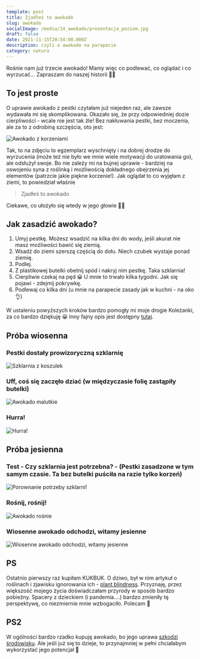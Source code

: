 ```yaml
---
template: post
title: Zjadłeś to awokado
slug: awokado
socialImage: /media/14_awokado/prezentacja_poziom.jpg
draft: false
date: 2021-11-15T20:54:00.000Z
description: czyli o awokado na parapecie
category: natura
---
```


Rośnie nam już trzecie awokado! Mamy więc co podlewać, co oglądać i co wyrzucać... Zapraszam do naszej historii 🌿🥑

## To jest proste

O uprawie awokado z pestki czytałam już niejeden raz, ale zawsze wydawała mi się skomplikowana. Okazało się, że przy odpowiedniej dozie cierpliwości - wcale nie jest tak źle! Bez nakłuwania pestki, bez moczenia, ale za to z odrobiną szczęścia, oto jest:

![Awokado z korzeniami](/media/14_awokado/prezentacja_poziom.jpg "Awokado z korzeniami")

Tak, to na zdjęciu to egzemplarz wyschnięty i na dobrej drodze do wyrzucenia (może też nie było we mnie wiele motywacji do uratowania go), ale odsłużył swoje. Bo nie zależy mi na bujnej uprawie - bardziej na oswojeniu syna z roślinką i możliwością dokładnego obejrzenia jej elementów (patrzcie jakie piękne korzenie!). Jak oglądał to co wyjęłam z ziemi, to powiedział właśnie 

> Zjadłeś to awokado

 Ciekawe, co ułożyło się wtedy w jego głowie 🤷‍♀️

## Jak zasadzić awokado?
1. Umyj pestkę. Możesz wsadzić na kilka dni do wody, jeśli akurat nie masz możliwości bawić się ziemią. 
2. Wsadź do ziemi szerszą częścią do dołu. Niech czubek wystaje ponad ziemię. 
3. Podlej.
4. Z plastikowej butelki obetnij spód i nakryj nim pestkę. Taka szklarnia!
5. Cierpliwie czekaj na pęd 😀 U mnie to trwało kilka tygodni. Jak się pojawi - zdejmij pokrywkę. 
6. Podlewaj co kilka dni (u mnie na parapecie zasady jak w kuchni - na oko 👌)

W ustaleniu powyższych kroków bardzo pomogły mi moje drogie Koleżanki, za co bardzo dziękuję 😀 Inny fajny opis jest dostępny [tutaj](https://www.google.com/amp/s/rytmynatury.pl/jak-zasadzic-awokado/amp/).

## Próba wiosenna

### Pestki dostały prowizoryczną szklarnię
![Szklarnia z koszulek](/media/14_awokado/szklarnia_koszulki.jpg "Pestki dostały prowizoryczną szklarnię")

### Uff, coś się zaczęło dziać (w międzyczasie folię zastąpiły butelki)
![Awokado malutkie](/media/14_awokado/dwa_male.jpg "Uff, coś się zaczęło dziać (w międzyczasie folię zastąpiły butelki)")

### Hurra!
![Hurra!](/media/14_awokado/dwa.jpg "Hurra!")

## Próba jesienna

### Test - Czy szklarnia jest potrzebna? - (Pestki zasadzone w tym samym czasie. Ta bez butelki puściła na razie tylko korzeń)
![Porownanie potrzeby szklarni!](/media/14_awokado/porownanie.jpg "Test - Czy szklarnia jest potrzebna? (Pestki zasadzone w tym samym czasie. Ta bez butelki puściła na razie tylko korzeń)!")

### Rośnij, rośnij!
![Awokado rośnie](/media/14_awokado/rosnij.jpg "Rośnij, rośnij!")

### Wiosenne awokado odchodzi, witamy jesienne
![Wiosenne awokado odchodzi, witamy jesienne](/media/14_awokado/dowidzenia.jpg "Wiosenne awokado odchodzi, witamy jesienne")

## PS 
Ostatnio pierwszy raz kupiłam KUKBUK. O dziwo, był w nim artykuł o roślinach i zjawisku ignorowania ich - [plant blindness](https://en.m.wikipedia.org/wiki/Plant_blindness). Przyznaję, przez większość mojego życia doświadczałam przyrody w sposób bardzo pobieżny. Spacery z dzieckiem (i pandemia....) bardzo zmieniły tę perspektywę, co niezmiernie mnie wzbogaciło. Polecam 🙂

## PS2 
W ogólności bardzo rzadko kupuję awokado, bo jego uprawa [szkodzi środowisku](https://smoglab.pl/uprawy-awokado-jak-najpopularniejszy-owoc-ostatnich-lat-szkodzi-srodowisku/). Ale jeśli już się to dzieje, to przynajmniej w pełni chciałabym wykorzystać jego potencjał 💚